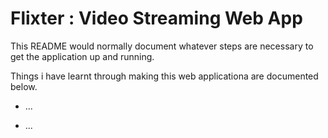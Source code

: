 # Flixter : Video Streaming Web App

This README would normally document whatever steps are necessary to get the
application up and running.

Things i have learnt through making this web applicationa are documented below.

* ...

* ...


